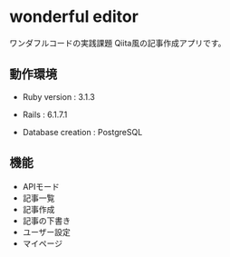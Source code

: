 # wonderful editor
ワンダフルコードの実践課題 Qiita風の記事作成アプリです。


## 動作環境
* Ruby version : 3.1.3

* Rails : 6.1.7.1

* Database creation : PostgreSQL

## 機能
* APIモード
* 記事一覧
* 記事作成
* 記事の下書き
* ユーザー設定
* マイページ
